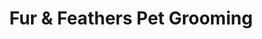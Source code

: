 ---
title: "Fur & Feathers Pet Grooming"
url: /colorado-springs/fur-and-feathers-pet-grooming/
shop: pet grooming
---